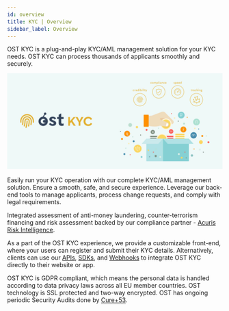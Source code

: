 ```yaml
---
id: overview
title: KYC | Overview
sidebar_label: Overview
---
```


OST KYC is a plug-and-play KYC/AML management solution for your KYC needs. OST KYC can process thousands of applicants smoothly and securely. 

![KYCIndexImage]( /kyc/docs/assets/ost-kyc-illustration.jpg)

Easily run your KYC operation with our complete KYC/AML management solution. Ensure a smooth, safe, and secure experience. Leverage our back-end tools to manage applicants, process change requests, and comply with legal requirements.

Integrated assessment of anti-money laundering, counter-terrorism financing and risk assessment backed by our compliance partner - [Acuris Risk Intelligence](https://www.acurisriskintelligence.com/).

As a part of the OST KYC experience, we provide a customizable front-end, where your users can register and submit their KYC details. Alternatively, clients can use our [APIs](https://dev.stagingost.com/kyc/docs/api/#introduction), [SDKs](https://dev.stagingost.com/kyc/docs/sdk/getting_started/overview/), and [Webhooks](https://dev.stagingost.com/kyc/docs/api/#webhooks) to integrate OST KYC directly to their website or app. 

OST KYC is GDPR compliant, which means the personal data is handled according to data privacy laws across all EU member countries. OST technology is SSL protected and two-way encrypted. OST has ongoing periodic Security Audits done by [Cure+53](https://cure53.de/).
